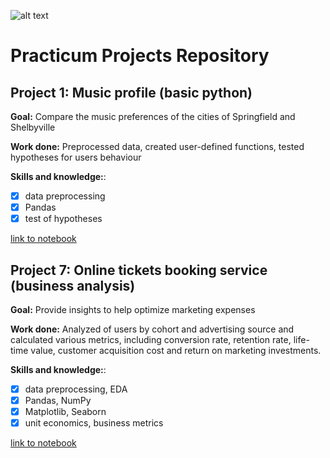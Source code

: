 ![alt text](https://media.licdn.com/dms/image/C560BAQE8_E2kXqUqhg/company-logo_200_200/0/1651586962780?e=1683763200&v=beta&t=jjyyf3pAm84C8iYSsXp6TzAkP_AA_ZVB8NQ0uF_LKaI
)
# Practicum Projects Repository
## Project 1: Music profile (basic python)

**Goal:** Compare the music preferences of the cities of Springfield and Shelbyville

**Work done:** Preprocessed data, created user-defined functions, tested hypotheses for users behaviour

**Skills and knowledge:**: 
- [x] data preprocessing
- [x] Pandas
- [x] test of hypotheses

[link to notebook](https://github.com/anna-halamaizer/practicum-projects/blob/main/project_1_basic_python/Project1_fg.ipynb)

## Project 7: Online tickets booking service (business analysis)

**Goal:** Provide insights to help optimize marketing expenses

**Work done:** Analyzed of users by cohort and advertising source and calculated  various metrics, including conversion rate, retention rate, life-time value, customer acquisition cost and return on marketing investments.

**Skills and knowledge:**: 
- [x] data preprocessing, EDA
- [x] Pandas, NumPy
- [x] Matplotlib, Seaborn
- [x] unit economics, business metrics 

[link to notebook](https://github.com/anna-halamaizer/practicum-projects/blob/main/project_7_business_analysis/project_ba_fg.ipynb)

